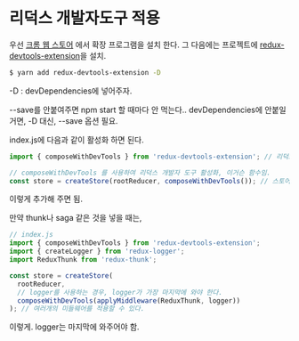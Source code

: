 # 리덕스 개발자도구 적용

우선 [크롬 웹 스토어](https://chrome.google.com/webstore/detail/redux-devtools/lmhkpmbekcpmknklioeibfkpmmfibljd) 에서 확장 프로그램을 설치 한다. 그 다음에는 프로젝트에 [redux-devtools-extension](https://www.npmjs.com/package/redux-devtools-extension)을 설치.

```sh
$ yarn add redux-devtools-extension -D
```

-D : devDependencies에 넣어주자.

--save를 안붙여주면 npm start 할 때마다 안 먹는다.. devDependencies에 안붙일 거면, -D 대신, --save 옵션 필요.

index.js에 다음과 같이 활성화 하면 된다.

```jsx
import { composeWithDevTools } from 'redux-devtools-extension'; // 리덕스 개발자 도구

// composeWithDevTools 를 사용하여 리덕스 개발자 도구 활성화, 이거슨 함수임.
const store = createStore(rootReducer, composeWithDevTools()); // 스토어를 만든다.
```

이렇게 추가해 주면 됨.

만약 thunk나 saga 같은 것을 넣을 때는,

```js
// index.js
import { composeWithDevTools } from 'redux-devtools-extension';
import { createLogger } from 'redux-logger';
import ReduxThunk from 'redux-thunk';

const store = createStore(
  rootReducer,
  // logger를 사용하는 경우, logger가 가장 마지막에 와야 한다.
  composeWithDevTools(applyMiddleware(ReduxThunk, logger))
); // 여러개의 미들웨어를 적용할 수 있다.
```

이렇게. logger는 마지막에 와주어야 함.